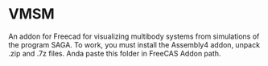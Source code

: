 # VMSM
An addon for Freecad for visualizing multibody systems from simulations of the program SAGA.
To work, you must install the Assembly4 addon, unpack .zip and .7z files.
Anda paste this folder in FreeCAS Addon path.
